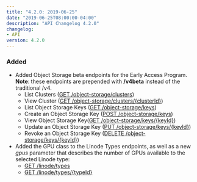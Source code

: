 ```yaml
---
title: "4.2.0: 2019-06-25"
date: "2019-06-25T08:00:00-04:00"
description: "API Changelog 4.2.0"
changelog:
- API
version: 4.2.0
---
```


### Added

- Added Object Storage beta endpoints for the Early Access Program. **Note**: these endpoints are prepended with **/v4beta** instead of the traditional /v4.
    - List Clusters ([GET /object-storage/clusters](https://www.linode.com/docs/api/object-storage/#clusters-list))
    - View Cluster ([GET /object-storage/clusters/{clusterId}](https://www.linode.com/docs/api/object-storage/#cluster-view))
    - List Object Storage Keys ([GET /object-storage/keys](https://www.linode.com/docs/api/object-storage/#object-storage-keys-list))
    - Create an Object Storage Key ([POST /object-storage/keys](https://www.linode.com/docs/api/object-storage/#object-storage-key-create))
    - View Object Storage Key([GET /object-storage/keys/{keyId}](https://www.linode.com/docs/api/object-storage/#object-storage-key-view))
    - Update an Object Storage Key ([PUT /object-storage/keys/{keyId}](https://www.linode.com/docs/api/object-storage/#object-storage-key-update))
    - Revoke an Object Storage Key ([DELETE /object-storage/keys/{keyId}](https://www.linode.com/docs/api/object-storage/#object-storage-key-revoke))
- Added the GPU class to the Linode Types endpoints, as well as a new *gpus* parameter that describes the number of GPUs available to the selected Linode type:
    - [GET /linode/types](https://www.linode.com/docs/api/linode-types/#types-list)
    - [GET /linode/types/{typeId}](https://www.linode.com/docs/api/linode-types/#type-view)
